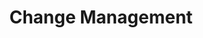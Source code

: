 ---
title:  "Change Management"
categories: [Mergers-and-Acquisitions]
order: 3
intro: The amount of change, which can manifest as organizational disruption, determines the amount of support necessary for the transition. SLKone helps organizations navigate the new norm through detailed rigor and a culture of accountability. We establish cadences, milestones, and evaluate personnel behavior on an on-going basis, taking note of subtle red flags like meetings not being scheduled, tasks being lost in the shuffle, and individuals acting outside of policy as these may all be signs that additional support is needed.
---